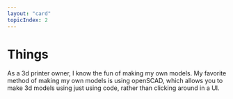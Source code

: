 ```yaml
---
layout: "card"
topicIndex: 2
---
```

# Things

As a 3d printer owner, I know the fun of making my own models. My favorite
method of making my own models is using openSCAD, which allows you to make 3d
models using just using code, rather than clicking around in a UI.
